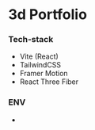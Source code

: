 # 3d Portfolio

### Tech-stack
- Vite (React)
- TailwindCSS
- Framer Motion
- React Three Fiber


### ENV
- 